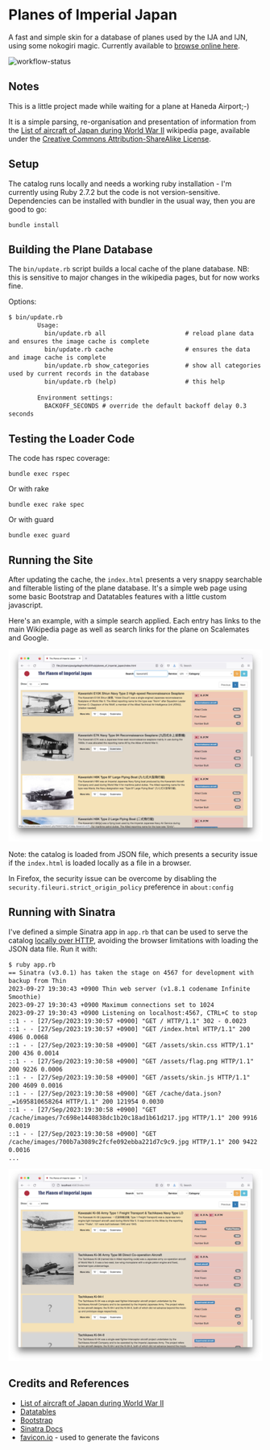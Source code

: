 # Planes of Imperial Japan

A fast and simple skin for a database of planes used by the IJA and IJN, using some nokogiri magic.
Currently available to [browse online here](https://planes-of-imperial-japan.tardate.com/).

![workflow-status](https://github.com/tardate/planes_of_imperial_japan/actions/workflows/rspec.yml/badge.svg)

## Notes

This is a little project made while waiting for a plane at Haneda Airport;-)

It is a simple parsing, re-organisation and presentation of information from the
[List of aircraft of Japan during World War II](https://en.wikipedia.org/wiki/List_of_aircraft_of_Japan_during_World_War_II)
wikipedia page, available under the
[Creative Commons Attribution-ShareAlike License](https://creativecommons.org/licenses/by-sa/4.0/deed.en).

## Setup

The catalog runs locally and needs a working ruby installation - I'm currently using Ruby 2.7.2 but the code is not version-sensitive.
Dependencies can be installed with bundler in the usual way, then you are good to go:

    bundle install

## Building the Plane Database

The `bin/update.rb` script builds a local cache of the plane database.
NB: this is sensitive to major changes in the wikipedia pages, but for now works fine.

Options:

    $ bin/update.rb
            Usage:
              bin/update.rb all                      # reload plane data and ensures the image cache is complete
              bin/update.rb cache                    # ensures the data and image cache is complete
              bin/update.rb show_categories          # show all categories used by current records in the database
              bin/update.rb (help)                   # this help

            Environment settings:
              BACKOFF_SECONDS # override the default backoff delay 0.3 seconds

## Testing the Loader Code

The code has rspec coverage:

    bundle exec rspec

Or with rake

    bundle exec rake spec

Or with guard

    bundle exec guard

## Running the Site

After updating the cache, the `index.html` presents a very snappy searchable and filterable listing of the plane database.
It's a simple web page using some basic Bootstrap and Datatables features with a little custom javascript.

Here's an example, with a simple search applied.
Each entry has links to the main Wikipedia page as well as search links for the plane on Scalemates and Google.

![file_example](./assets/file_example.jpg?raw=true)

Note: the catalog is loaded from JSON file, which presents a security issue if the `index.html` is loaded
locally as a file in a browser.

In Firefox, the security issue can be overcome by disabling the `security.fileuri.strict_origin_policy` preference in `about:config`

## Running with Sinatra

I've defined a simple Sinatra app in `app.rb` that can be used to serve the catalog
[locally over HTTP](http://localhost:4567/),
avoiding the browser limitations with loading the JSON data file. Run it with:

    $ ruby app.rb
    == Sinatra (v3.0.1) has taken the stage on 4567 for development with backup from Thin
    2023-09-27 19:30:43 +0900 Thin web server (v1.8.1 codename Infinite Smoothie)
    2023-09-27 19:30:43 +0900 Maximum connections set to 1024
    2023-09-27 19:30:43 +0900 Listening on localhost:4567, CTRL+C to stop
    ::1 - - [27/Sep/2023:19:30:57 +0900] "GET / HTTP/1.1" 302 - 0.0023
    ::1 - - [27/Sep/2023:19:30:57 +0900] "GET /index.html HTTP/1.1" 200 4986 0.0068
    ::1 - - [27/Sep/2023:19:30:58 +0900] "GET /assets/skin.css HTTP/1.1" 200 436 0.0014
    ::1 - - [27/Sep/2023:19:30:58 +0900] "GET /assets/flag.png HTTP/1.1" 200 9226 0.0006
    ::1 - - [27/Sep/2023:19:30:58 +0900] "GET /assets/skin.js HTTP/1.1" 200 4609 0.0016
    ::1 - - [27/Sep/2023:19:30:58 +0900] "GET /cache/data.json?_=1695810658264 HTTP/1.1" 200 121954 0.0030
    ::1 - - [27/Sep/2023:19:30:58 +0900] "GET /cache/images/7c698e1440838dc1b20c18ad1b61d217.jpg HTTP/1.1" 200 9916 0.0019
    ::1 - - [27/Sep/2023:19:30:58 +0900] "GET /cache/images/700b7a3089c2fcfe092ebba221d7c9c9.jpg HTTP/1.1" 200 9422 0.0016
    ...

![sinatra_example](./assets/sinatra_example.jpg?raw=true)

## Credits and References

* [List of aircraft of Japan during World War II](https://en.wikipedia.org/wiki/List_of_aircraft_of_Japan_during_World_War_II)
* [Datatables](https://datatables.net/)
* [Bootstrap](https://getbootstrap.com/docs/3.4/)
* [Sinatra Docs](http://sinatrarb.com/)
* [favicon.io](https://favicon.io/favicon-converter/) - used to generate the favicons
